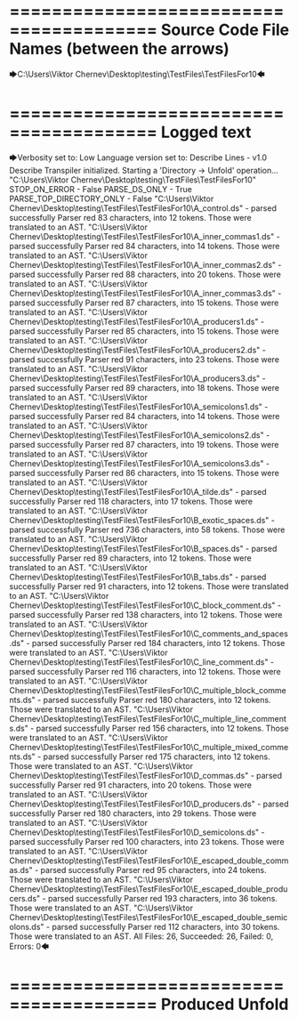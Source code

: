 ========================================
Source Code File Names (between the arrows)
========================================

🡆C:\Users\Viktor Chernev\Desktop\testing\TestFiles\TestFilesFor10🡄

========================================
Logged text
========================================

🡆Verbosity set to: Low
Language version set to: Describe Lines - v1.0
Describe Transpiler initialized.
Starting a 'Directory -> Unfold' operation...
"C:\Users\Viktor Chernev\Desktop\testing\TestFiles\TestFilesFor10"
STOP_ON_ERROR - False
PARSE_DS_ONLY - True
PARSE_TOP_DIRECTORY_ONLY - False
"C:\Users\Viktor Chernev\Desktop\testing\TestFiles\TestFilesFor10\A_control.ds" - parsed successfully
Parser red 83 characters, into 12 tokens.
Those were translated to an AST.
"C:\Users\Viktor Chernev\Desktop\testing\TestFiles\TestFilesFor10\A_inner_commas1.ds" - parsed successfully
Parser red 84 characters, into 14 tokens.
Those were translated to an AST.
"C:\Users\Viktor Chernev\Desktop\testing\TestFiles\TestFilesFor10\A_inner_commas2.ds" - parsed successfully
Parser red 88 characters, into 20 tokens.
Those were translated to an AST.
"C:\Users\Viktor Chernev\Desktop\testing\TestFiles\TestFilesFor10\A_inner_commas3.ds" - parsed successfully
Parser red 87 characters, into 15 tokens.
Those were translated to an AST.
"C:\Users\Viktor Chernev\Desktop\testing\TestFiles\TestFilesFor10\A_producers1.ds" - parsed successfully
Parser red 85 characters, into 15 tokens.
Those were translated to an AST.
"C:\Users\Viktor Chernev\Desktop\testing\TestFiles\TestFilesFor10\A_producers2.ds" - parsed successfully
Parser red 91 characters, into 23 tokens.
Those were translated to an AST.
"C:\Users\Viktor Chernev\Desktop\testing\TestFiles\TestFilesFor10\A_producers3.ds" - parsed successfully
Parser red 89 characters, into 18 tokens.
Those were translated to an AST.
"C:\Users\Viktor Chernev\Desktop\testing\TestFiles\TestFilesFor10\A_semicolons1.ds" - parsed successfully
Parser red 84 characters, into 14 tokens.
Those were translated to an AST.
"C:\Users\Viktor Chernev\Desktop\testing\TestFiles\TestFilesFor10\A_semicolons2.ds" - parsed successfully
Parser red 87 characters, into 19 tokens.
Those were translated to an AST.
"C:\Users\Viktor Chernev\Desktop\testing\TestFiles\TestFilesFor10\A_semicolons3.ds" - parsed successfully
Parser red 86 characters, into 15 tokens.
Those were translated to an AST.
"C:\Users\Viktor Chernev\Desktop\testing\TestFiles\TestFilesFor10\A_tilde.ds" - parsed successfully
Parser red 118 characters, into 17 tokens.
Those were translated to an AST.
"C:\Users\Viktor Chernev\Desktop\testing\TestFiles\TestFilesFor10\B_exotic_spaces.ds" - parsed successfully
Parser red 736 characters, into 58 tokens.
Those were translated to an AST.
"C:\Users\Viktor Chernev\Desktop\testing\TestFiles\TestFilesFor10\B_spaces.ds" - parsed successfully
Parser red 89 characters, into 12 tokens.
Those were translated to an AST.
"C:\Users\Viktor Chernev\Desktop\testing\TestFiles\TestFilesFor10\B_tabs.ds" - parsed successfully
Parser red 91 characters, into 12 tokens.
Those were translated to an AST.
"C:\Users\Viktor Chernev\Desktop\testing\TestFiles\TestFilesFor10\C_block_comment.ds" - parsed successfully
Parser red 138 characters, into 12 tokens.
Those were translated to an AST.
"C:\Users\Viktor Chernev\Desktop\testing\TestFiles\TestFilesFor10\C_comments_and_spaces.ds" - parsed successfully
Parser red 184 characters, into 12 tokens.
Those were translated to an AST.
"C:\Users\Viktor Chernev\Desktop\testing\TestFiles\TestFilesFor10\C_line_comment.ds" - parsed successfully
Parser red 116 characters, into 12 tokens.
Those were translated to an AST.
"C:\Users\Viktor Chernev\Desktop\testing\TestFiles\TestFilesFor10\C_multiple_block_comments.ds" - parsed successfully
Parser red 180 characters, into 12 tokens.
Those were translated to an AST.
"C:\Users\Viktor Chernev\Desktop\testing\TestFiles\TestFilesFor10\C_multiple_line_comments.ds" - parsed successfully
Parser red 156 characters, into 12 tokens.
Those were translated to an AST.
"C:\Users\Viktor Chernev\Desktop\testing\TestFiles\TestFilesFor10\C_multiple_mixed_comments.ds" - parsed successfully
Parser red 175 characters, into 12 tokens.
Those were translated to an AST.
"C:\Users\Viktor Chernev\Desktop\testing\TestFiles\TestFilesFor10\D_commas.ds" - parsed successfully
Parser red 91 characters, into 20 tokens.
Those were translated to an AST.
"C:\Users\Viktor Chernev\Desktop\testing\TestFiles\TestFilesFor10\D_producers.ds" - parsed successfully
Parser red 180 characters, into 29 tokens.
Those were translated to an AST.
"C:\Users\Viktor Chernev\Desktop\testing\TestFiles\TestFilesFor10\D_semicolons.ds" - parsed successfully
Parser red 100 characters, into 23 tokens.
Those were translated to an AST.
"C:\Users\Viktor Chernev\Desktop\testing\TestFiles\TestFilesFor10\E_escaped_double_commas.ds" - parsed successfully
Parser red 95 characters, into 24 tokens.
Those were translated to an AST.
"C:\Users\Viktor Chernev\Desktop\testing\TestFiles\TestFilesFor10\E_escaped_double_producers.ds" - parsed successfully
Parser red 193 characters, into 36 tokens.
Those were translated to an AST.
"C:\Users\Viktor Chernev\Desktop\testing\TestFiles\TestFilesFor10\E_escaped_double_semicolons.ds" - parsed successfully
Parser red 112 characters, into 30 tokens.
Those were translated to an AST.
All Files: 26, Succeeded: 26, Failed: 0, Errors: 0🡄

========================================
Produced Unfold
========================================

